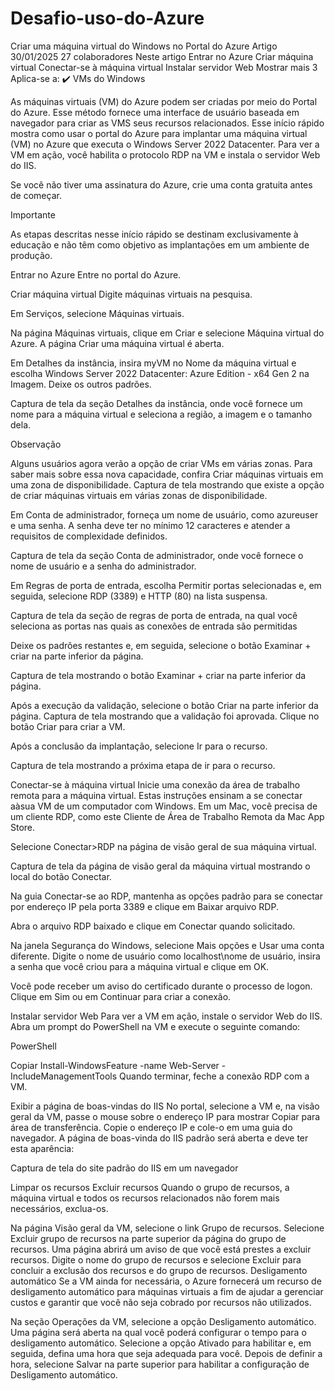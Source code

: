 # Desafio-uso-do-Azure

Criar uma máquina virtual do Windows no Portal do Azure
Artigo
30/01/2025
27 colaboradores
Neste artigo
Entrar no Azure
Criar máquina virtual
Conectar-se à máquina virtual
Instalar servidor Web
Mostrar mais 3
Aplica-se a: ✔️ VMs do Windows

As máquinas virtuais (VM) do Azure podem ser criadas por meio do Portal do Azure. Esse método fornece uma interface de usuário baseada em navegador para criar as VMS seus recursos relacionados. Esse início rápido mostra como usar o portal do Azure para implantar uma máquina virtual (VM) no Azure que executa o Windows Server 2022 Datacenter. Para ver a VM em ação, você habilita o protocolo RDP na VM e instala o servidor Web do IIS.

Se você não tiver uma assinatura do Azure, crie uma conta gratuita antes de começar.

 Importante

As etapas descritas nesse início rápido se destinam exclusivamente à educação e não têm como objetivo as implantações em um ambiente de produção.

Entrar no Azure
Entre no portal do Azure.

Criar máquina virtual
Digite máquinas virtuais na pesquisa.

Em Serviços, selecione Máquinas virtuais.

Na página Máquinas virtuais, clique em Criar e selecione Máquina virtual do Azure. A página Criar uma máquina virtual é aberta.

Em Detalhes da instância, insira myVM no Nome da máquina virtual e escolha Windows Server 2022 Datacenter: Azure Edition - x64 Gen 2 na Imagem. Deixe os outros padrões.

Captura de tela da seção Detalhes da instância, onde você fornece um nome para a máquina virtual e seleciona a região, a imagem e o tamanho dela.

 Observação

Alguns usuários agora verão a opção de criar VMs em várias zonas. Para saber mais sobre essa nova capacidade, confira Criar máquinas virtuais em uma zona de disponibilidade. Captura de tela mostrando que existe a opção de criar máquinas virtuais em várias zonas de disponibilidade.

Em Conta de administrador, forneça um nome de usuário, como azureuser e uma senha. A senha deve ter no mínimo 12 caracteres e atender a requisitos de complexidade definidos.

Captura de tela da seção Conta de administrador, onde você fornece o nome de usuário e a senha do administrador.

Em Regras de porta de entrada, escolha Permitir portas selecionadas e, em seguida, selecione RDP (3389) e HTTP (80) na lista suspensa.

Captura de tela da seção de regras de porta de entrada, na qual você seleciona as portas nas quais as conexões de entrada são permitidas

Deixe os padrões restantes e, em seguida, selecione o botão Examinar + criar na parte inferior da página.

Captura de tela mostrando o botão Examinar + criar na parte inferior da página.

Após a execução da validação, selecione o botão Criar na parte inferior da página. Captura de tela mostrando que a validação foi aprovada. Clique no botão Criar para criar a VM.

Após a conclusão da implantação, selecione Ir para o recurso.

Captura de tela mostrando a próxima etapa de ir para o recurso.

Conectar-se à máquina virtual
Inicie uma conexão da área de trabalho remota para a máquina virtual. Estas instruções ensinam a se conectar aàsua VM de um computador com Windows. Em um Mac, você precisa de um cliente RDP, como este Cliente de Área de Trabalho Remota da Mac App Store.

Selecione Conectar>RDP na página de visão geral de sua máquina virtual.

Captura de tela da página de visão geral da máquina virtual mostrando o local do botão Conectar.

Na guia Conectar-se ao RDP, mantenha as opções padrão para se conectar por endereço IP pela porta 3389 e clique em Baixar arquivo RDP.

Abra o arquivo RDP baixado e clique em Conectar quando solicitado.

Na janela Segurança do Windows, selecione Mais opções e Usar uma conta diferente. Digite o nome de usuário como localhost\nome de usuário, insira a senha que você criou para a máquina virtual e clique em OK.

Você pode receber um aviso do certificado durante o processo de logon. Clique em Sim ou em Continuar para criar a conexão.

Instalar servidor Web
Para ver a VM em ação, instale o servidor Web do IIS. Abra um prompt do PowerShell na VM e execute o seguinte comando:

PowerShell

Copiar
Install-WindowsFeature -name Web-Server -IncludeManagementTools
Quando terminar, feche a conexão RDP com a VM.

Exibir a página de boas-vindas do IIS
No portal, selecione a VM e, na visão geral da VM, passe o mouse sobre o endereço IP para mostrar Copiar para área de transferência. Copie o endereço IP e cole-o em uma guia do navegador. A página de boas-vinda do IIS padrão será aberta e deve ter esta aparência:

Captura de tela do site padrão do IIS em um navegador

Limpar os recursos
Excluir recursos
Quando o grupo de recursos, a máquina virtual e todos os recursos relacionados não forem mais necessários, exclua-os.

Na página Visão geral da VM, selecione o link Grupo de recursos.
Selecione Excluir grupo de recursos na parte superior da página do grupo de recursos.
Uma página abrirá um aviso de que você está prestes a excluir recursos. Digite o nome do grupo de recursos e selecione Excluir para concluir a exclusão dos recursos e do grupo de recursos.
Desligamento automático
Se a VM ainda for necessária, o Azure fornecerá um recurso de desligamento automático para máquinas virtuais a fim de ajudar a gerenciar custos e garantir que você não seja cobrado por recursos não utilizados.

Na seção Operações da VM, selecione a opção Desligamento automático.
Uma página será aberta na qual você poderá configurar o tempo para o desligamento automático. Selecione a opção Ativado para habilitar e, em seguida, defina uma hora que seja adequada para você.
Depois de definir a hora, selecione Salvar na parte superior para habilitar a configuração de Desligamento automático.
